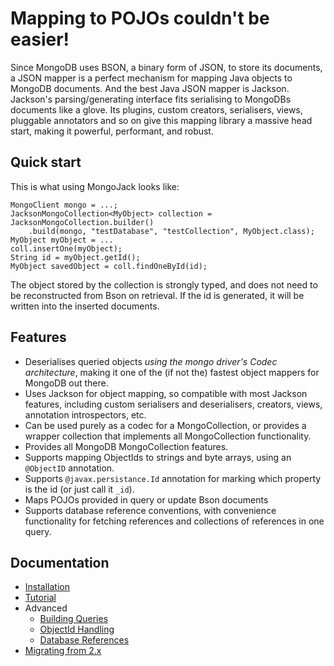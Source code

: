 Mapping to POJOs couldn't be easier!
====================================

Since MongoDB uses BSON, a binary form of JSON, to store its documents, a JSON mapper is a perfect mechanism for mapping Java objects to MongoDB documents.  And the best Java JSON mapper is Jackson.  Jackson's parsing/generating interface fits serialising to MongoDBs documents like a glove.  Its plugins, custom creators, serialisers, views, pluggable annotators and so on give this mapping library a massive head start, making it powerful, performant, and robust.

Quick start
-----------

This is what using MongoJack looks like:

    MongoClient mongo = ...;
    JacksonMongoCollection<MyObject> collection = JacksonMongoCollection.builder()
        .build(mongo, "testDatabase", "testCollection", MyObject.class);
    MyObject myObject = ...
    coll.insertOne(myObject);
    String id = myObject.getId();
    MyObject savedObject = coll.findOneById(id);

The object stored by the collection is strongly typed, and does not need to be reconstructed from Bson on retrieval.
If the id is generated, it will be written into the inserted documents.

Features
--------

* Deserialises queried objects *using the mongo driver's Codec architecture*, making it one of the (if not the) fastest object mappers for MongoDB out there.
* Uses Jackson for object mapping, so compatible with most Jackson features, including custom serialisers and deserialisers, creators, views, annotation introspectors, etc.
* Can be used purely as a codec for a MongoCollection, or provides a wrapper collection that implements all MongoCollection functionality.
* Provides all MongoDB MongoCollection features.
* Supports mapping ObjectIds to strings and byte arrays, using an `@ObjectID` annotation.
* Supports `@javax.persistance.Id` annotation for marking which property is the id (or just call it `_id`).
* Maps POJOs provided in query or update Bson documents
* Supports database reference conventions, with convenience functionality for fetching references and collections of references in one query.

Documentation
-------------

* [Installation](./installation.html)
* [Tutorial](./tutorial.html)
* Advanced
    * [Building Queries](./queries.html)
    * [ObjectId Handling](./object-ids.html)
    * [Database References](./dbrefs.html)
* [Migrating from 2.x](./migrating.html)
